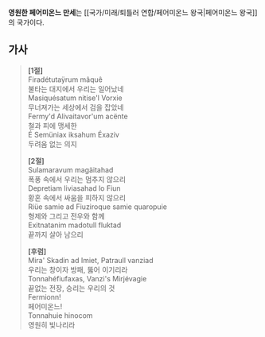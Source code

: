 **영원한 페어미온느 만세**는 [[국가/미래/퇴틀러 연합/페어미온느 왕국|페어미온느 왕국]]의 국가이다.

## 가사

> **\[1절]**  
> Firadétutaÿrum mâquê  
> 불타는 대지에서 우리는 일어났네  
> Masiquésatum nitise'l Vorxie  
> 무너져가는 세상에서 검을 잡았네  
> Fermy'd Alivaitavor'um acënte  
> 철과 피에 맹세한  
> É Semüniax iksahum Éxaziv  
> 두려움 없는 의지
> 
> **\[2절]**  
> Sulamaravum magäitahad  
> 폭풍 속에서 우리는 멈추지 않으리  
> Depretiam liviasahad lo Fiun  
> 황혼 속에서 싸움을 피하지 않으리  
> Riüe samie ad Fiuziroque samie quaropuie  
> 형제와 그리고 전우와 함께  
> Exitnatanim madotull fluktad  
> 끝까지 살아 남으리
> 
> **\[후렴]**  
> Mira' Skadin ad Imiet, Patraull vanziad  
> 우리는 창이자 방패, 뚫어 이기리라  
> Tonnahéfiufaxas, Vanzi's Mirjévagie  
> 끝없는 전장, 승리는 우리의 것  
> Fermionn!  
> 페어미온느!  
> Tonnahuie hinocom  
> 영원히 빛나리라